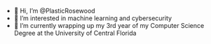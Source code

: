 - 👋 Hi, I’m @PlasticRosewood
- 👀 I’m interested in machine learning and cybersecurity
- 🌱 I’m currently wrapping up my 3rd year of my Computer Science Degree at the University of Central Florida


<!---
PlasticRosewood/PlasticRosewood is a ✨ special ✨ repository because its `README.md` (this file) appears on your GitHub profile.
You can click the Preview link to take a look at your changes.
--->
